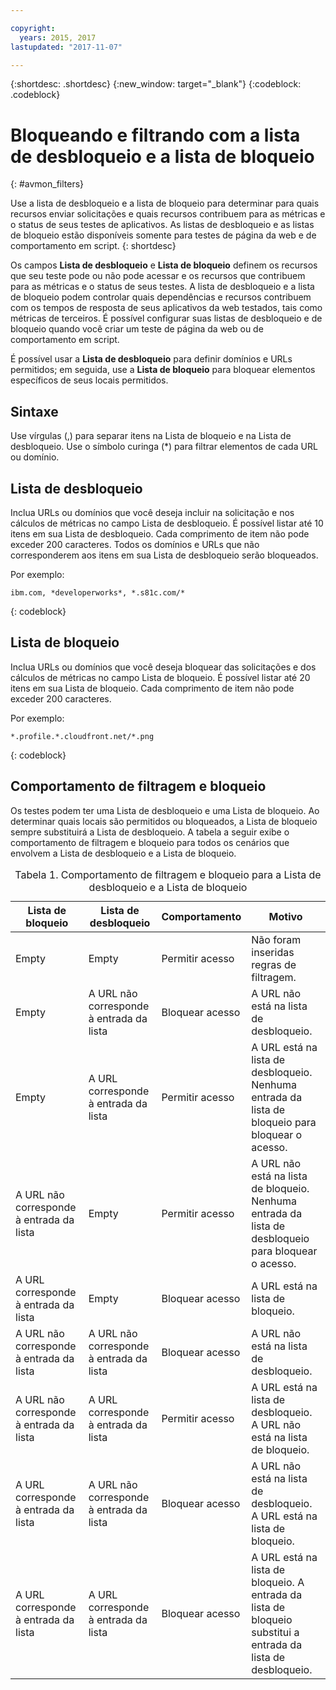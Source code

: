 ```yaml
---

copyright:
  years: 2015, 2017
lastupdated: "2017-11-07"

---
```


{:shortdesc: .shortdesc}
{:new_window: target="_blank"}
{:codeblock: .codeblock}

# Bloqueando e filtrando com a lista de desbloqueio e a lista de bloqueio
{: #avmon_filters}

Use a lista de desbloqueio e a lista de bloqueio para determinar para quais recursos enviar solicitações e quais recursos contribuem para as métricas e o status de seus testes de aplicativos. As listas de desbloqueio e as listas de bloqueio estão disponíveis somente para testes de página da web e de comportamento em script.
{: shortdesc}

Os campos **Lista de desbloqueio** e **Lista de bloqueio** definem os recursos que seu teste pode ou não pode acessar e os recursos que contribuem para as métricas e o status de seus testes. A lista de desbloqueio e a lista de bloqueio podem controlar quais dependências e recursos contribuem com os tempos de resposta de seus aplicativos da web testados, tais como métricas de terceiros. É possível configurar suas listas de desbloqueio e de bloqueio quando você criar um teste de página da web ou de comportamento em script.

É possível usar a **Lista de desbloqueio** para definir domínios e URLs permitidos; em seguida, use a **Lista de bloqueio** para bloquear elementos específicos de seus locais permitidos.

## Sintaxe

Use vírgulas (,) para separar itens na Lista de bloqueio e na Lista de desbloqueio. Use o símbolo curinga (\*) para filtrar elementos de cada URL ou domínio.

## Lista de desbloqueio

Inclua URLs ou domínios que você deseja incluir na solicitação e nos cálculos de métricas no campo Lista de desbloqueio. É possível listar até 10 itens em sua Lista de desbloqueio. Cada comprimento de item não pode exceder 200 caracteres. Todos os domínios e URLs que não corresponderem aos itens em sua Lista de desbloqueio serão bloqueados.

Por exemplo:
```
ibm.com, *developerworks*, *.s81c.com/*
```
{: codeblock}

## Lista de bloqueio

Inclua URLs ou domínios que você deseja bloquear das solicitações e dos cálculos de métricas no
campo Lista de bloqueio. É possível listar até 20 itens em sua Lista de bloqueio. Cada comprimento de item não pode exceder 200 caracteres.

Por exemplo:
```
*.profile.*.cloudfront.net/*.png
```
{: codeblock}

## Comportamento de filtragem e bloqueio

Os testes podem ter uma Lista de desbloqueio e uma Lista de bloqueio. Ao determinar quais locais
são permitidos ou bloqueados, a Lista de bloqueio sempre substituirá a Lista de desbloqueio. A tabela
a seguir exibe o comportamento de filtragem e bloqueio para todos os cenários que envolvem a Lista de
desbloqueio e a Lista de bloqueio.

<table id="avmon_whitelist_blacklist__table_gyg_vvp_fbb">
<caption>Tabela 1. Comportamento de filtragem e bloqueio para a Lista de desbloqueio e a Lista de bloqueio</caption>
<thead>
<tr>
<th>Lista de bloqueio</th>
<th>Lista de desbloqueio</th>
<th>Comportamento</th>
<th>Motivo</th>
</tr>
</thead>
<tbody>
<tr>
<td>Empty</td>
<td>Empty</td>
<td>Permitir acesso</td>
<td>Não foram inseridas regras de filtragem.</td>
</tr>
<tr>
<td>Empty</td>
<td>A URL não corresponde à entrada da lista</td>
<td>Bloquear acesso</td>
<td>A URL não está na lista de desbloqueio.</td>
</tr>
<tr>
<td>Empty</td>
<td>A URL corresponde à entrada da lista</td>
<td>Permitir acesso</td>
<td>A URL está na lista de desbloqueio. Nenhuma entrada da lista de bloqueio para bloquear o acesso.</td>
</tr>
<tr>
<td>A URL não corresponde à entrada da lista</td>
<td>Empty</td>
<td>Permitir acesso</td>
<td>A URL não está na lista de bloqueio. Nenhuma entrada da lista de desbloqueio para bloquear o acesso.</td>
</tr>
<tr>
<td>A URL corresponde à entrada da lista</td>
<td>Empty</td>
<td>Bloquear acesso</td>
<td>A URL está na lista de bloqueio.</td>
</tr>
<tr>
<td>A URL não corresponde à entrada da lista</td>
<td>A URL não corresponde à entrada da lista</td>
<td>Bloquear acesso</td>
<td>A URL não está na lista de desbloqueio.</td>
</tr>
<tr>
<td>A URL não corresponde à entrada da lista</td>
<td>A URL corresponde à entrada da lista</td>
<td>Permitir acesso</td>
<td>A URL está na lista de desbloqueio. A URL não está na lista de bloqueio.</td>
</tr>
<tr>
<td>A URL corresponde à entrada da lista</td>
<td>A URL não corresponde à entrada da lista</td>
<td>Bloquear acesso</td>
<td>A URL não está na lista de desbloqueio. A URL está na lista de bloqueio.</td>
</tr>
<tr>
<td>A URL corresponde à entrada da lista</td>
<td>A URL corresponde à entrada da lista</td>
<td>Bloquear acesso</td>
<td>A URL está na lista de bloqueio. A entrada da lista de bloqueio substitui a entrada da lista de desbloqueio.</td>
</tr>
</tbody>
</table>
